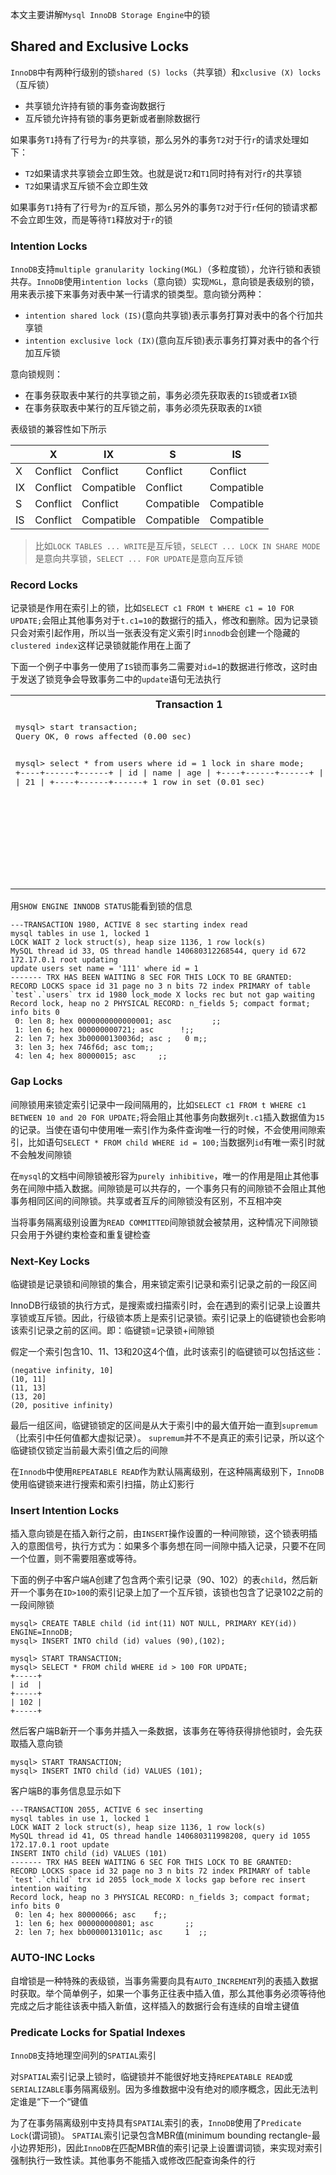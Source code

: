 本文主要讲解`Mysql InnoDB Storage Engine`中的锁

## Shared and Exclusive Locks

`InnoDB`中有两种行级别的锁`shared (S) locks`（共享锁）和`xclusive (X) locks`（互斥锁）

* 共享锁允许持有锁的事务查询数据行
* 互斥锁允许持有锁的事务更新或者删除数据行
  
如果事务`T1`持有了行号为`r`的共享锁，那么另外的事务`T2`对于行`r`的请求处理如下：

* `T2`如果请求共享锁会立即生效。也就是说`T2`和`T1`同时持有对行`r`的共享锁
* `T2`如果请求互斥锁不会立即生效
  
如果事务`T1`持有了行号为`r`的互斥锁，那么另外的事务`T2`对于行`r`任何的锁请求都不会立即生效，而是等待`T1`释放对于`r`的锁

### Intention Locks

`InnoDB`支持`multiple granularity locking(MGL)`（多粒度锁），允许行锁和表锁共存。`InnoDB`使用`intention locks`（意向锁）实现`MGL`，意向锁是表级别的锁，用来表示接下来事务对表中某一行请求的锁类型。意向锁分两种：
* `intention shared lock (IS)`(意向共享锁)表示事务打算对表中的各个行加共享锁
* `intention exclusive lock (IX)`(意向互斥锁)表示事务打算对表中的各个行加互斥锁

意向锁规则：
* 在事务获取表中某行的共享锁之前，事务必须先获取表的`IS`锁或者`IX`锁
* 在事务获取表中某行的互斥锁之前，事务必须先获取表的`IX`锁

表级锁的兼容性如下所示

|     | X        | IX         | S          | IS         |
| --- | -------- | ---------- | ---------- | ---------- |
| X   | Conflict | Conflict   | Conflict   | Conflict   |
| IX  | Conflict | Compatible | Conflict   | Compatible |
| S   | Conflict | Conflict   | Compatible | Compatible |
| IS  | Conflict | Compatible | Compatible | Compatible |

> 比如`LOCK TABLES ... WRITE`是互斥锁，`SELECT ... LOCK IN SHARE MODE`是意向共享锁，`SELECT ... FOR UPDATE`是意向互斥锁

### Record Locks

记录锁是作用在索引上的锁，比如`SELECT c1 FROM t WHERE c1 = 10 FOR UPDATE;`会阻止其他事务对于`t.c1=10`的数据行的插入，修改和删除。因为记录锁只会对索引起作用，所以当一张表没有定义索引时`innodb`会创建一个隐藏的`clustered index`这样记录锁就能作用在上面了

下面一个例子中事务一使用了`IS`锁而事务二需要对`id=1`的数据进行修改，这时由于发送了锁竞争会导致事务二中的`update`语句无法执行

<table>
  <tr>
    <th>Transaction 1</th>
    <th>Transaction 2</th>
  </tr>
  <tr>
    <td>
      <pre>mysql> start transaction;
Query OK, 0 rows affected (0.00 sec)

mysql> select * from users where id = 1 lock in share mode;
+----+------+------+
| id | name | age  |
+----+------+------+
|  1 | tom  |   21 |
+----+------+------+
1 row in set (0.01 sec)</pre>
    </td>
    <td>
    </td>
  </tr>
  <tr>
    <td>
    </td>
    <td>
      <pre>mysql> start transaction;
Query OK, 0 rows affected (0.00 sec)

mysql> update users set name = '111' where id = 1;
ERROR 1205 (HY000): Lock wait timeout exceeded; try restarting transaction</pre>
    </td>
  </tr>
</table>

用`SHOW ENGINE INNODB STATUS`能看到锁的信息

```shell
---TRANSACTION 1980, ACTIVE 8 sec starting index read
mysql tables in use 1, locked 1
LOCK WAIT 2 lock struct(s), heap size 1136, 1 row lock(s)
MySQL thread id 33, OS thread handle 140680312268544, query id 672 172.17.0.1 root updating
update users set name = '111' where id = 1
------- TRX HAS BEEN WAITING 8 SEC FOR THIS LOCK TO BE GRANTED:
RECORD LOCKS space id 31 page no 3 n bits 72 index PRIMARY of table `test`.`users` trx id 1980 lock_mode X locks rec but not gap waiting
Record lock, heap no 2 PHYSICAL RECORD: n_fields 5; compact format; info bits 0
 0: len 8; hex 0000000000000001; asc         ;;
 1: len 6; hex 000000000721; asc      !;;
 2: len 7; hex 3b00000130036d; asc ;   0 m;;
 3: len 3; hex 746f6d; asc tom;;
 4: len 4; hex 80000015; asc     ;;
```

### Gap Locks

间隙锁用来锁定索引记录中一段间隔用的，比如`SELECT c1 FROM t WHERE c1 BETWEEN 10 and 20 FOR UPDATE;`将会阻止其他事务向数据列`t.c1`插入数据值为`15`的记录。当使在语句中使用唯一索引作为条件查询唯一行的时候，不会使用间隙索引，比如语句`SELECT * FROM child WHERE id = 100;`当数据列`id`有唯一索引时就不会触发间隙锁

在`mysql`的文档中间隙锁被形容为`purely inhibitive`，唯一的作用是阻止其他事务在间隙中插入数据。间隙锁是可以共存的，一个事务只有的间隙锁不会阻止其他事务相同区间的间隙锁。共享或者互斥的间隙锁没有区别，不互相冲突

当将事务隔离级别设置为`READ COMMITTED`间隙锁就会被禁用，这种情况下间隙锁只会用于外键约束检查和重复键检查

### Next-Key Locks

临键锁是记录锁和间隙锁的集合，用来锁定索引记录和索引记录之前的一段区间

InnoDB行级锁的执行方式，是搜索或扫描索引时，会在遇到的索引记录上设置共享锁或互斥锁。因此，行级锁本质上是索引记录锁。索引记录上的临键锁也会影响该索引记录之前的区间。即：临键锁=记录锁+间隙锁

假定一个索引包含10、11、13和20这4个值，此时该索引的临键锁可以包括这些：

```
(negative infinity, 10]
(10, 11]
(11, 13]
(13, 20]
(20, positive infinity)
```

最后一组区间，临键锁锁定的区间是从大于索引中的最大值开始一直到`supremum`（比索引中任何值都大虚拟记录）。 `supremum`并不不是真正的索引记录，所以这个临键锁仅锁定当前最大索引值之后的间隙

在`Innodb`中使用`REPEATABLE READ`作为默认隔离级别，在这种隔离级别下，`InnoDB`使用临键锁来进行搜索和索引扫描，防止幻影行

### Insert Intention Locks

插入意向锁是在插入新行之前，由`INSERT`操作设置的一种间隙锁，这个锁表明插入的意图信号，执行方式为：如果多个事务想在同一间隙中插入记录，只要不在同一个位置，则不需要阻塞或等待。

下面的例子中客户端A创建了包含两个索引记录（90、102）的表`child`，然后新开一个事务在`ID>100`的索引记录上加了一个互斥锁，该锁也包含了记录102之前的一段间隙锁

```
mysql> CREATE TABLE child (id int(11) NOT NULL, PRIMARY KEY(id)) ENGINE=InnoDB;
mysql> INSERT INTO child (id) values (90),(102);

mysql> START TRANSACTION;
mysql> SELECT * FROM child WHERE id > 100 FOR UPDATE;
+-----+
| id  |
+-----+
| 102 |
+-----+
```

然后客户端B新开一个事务并插入一条数据，该事务在等待获得排他锁时，会先获取插入意向锁

```
mysql> START TRANSACTION;
mysql> INSERT INTO child (id) VALUES (101);
```

客户端B的事务信息显示如下

```
---TRANSACTION 2055, ACTIVE 6 sec inserting
mysql tables in use 1, locked 1
LOCK WAIT 2 lock struct(s), heap size 1136, 1 row lock(s)
MySQL thread id 41, OS thread handle 140680311998208, query id 1055 172.17.0.1 root update
INSERT INTO child (id) VALUES (101)
------- TRX HAS BEEN WAITING 6 SEC FOR THIS LOCK TO BE GRANTED:
RECORD LOCKS space id 32 page no 3 n bits 72 index PRIMARY of table `test`.`child` trx id 2055 lock_mode X locks gap before rec insert intention waiting
Record lock, heap no 3 PHYSICAL RECORD: n_fields 3; compact format; info bits 0
 0: len 4; hex 80000066; asc    f;;
 1: len 6; hex 000000000801; asc       ;;
 2: len 7; hex bb00000131011c; asc     1  ;;
```

### AUTO-INC Locks

自增锁是一种特殊的表级锁，当事务需要向具有`AUTO_INCREMENT`列的表插入数据时获取。举个简单例子，如果一个事务正往表中插入值，那么其他事务必须等待他完成之后才能往该表中插入新值，这样插入的数据行会有连续的自增主键值

### Predicate Locks for Spatial Indexes

`InnoDB`支持地理空间列的`SPATIAL`索引

对`SPATIAL`索引记录上锁时，临键锁并不能很好地支持`REPEATABLE READ`或`SERIALIZABLE`事务隔离级别。因为多维数据中没有绝对的顺序概念，因此无法判定谁是“下一个“键值

为了在事务隔离级别中支持具有`SPATIAL`索引的表，`InnoDB`使用了`Predicate Lock`(谓词锁)。
`SPATIAL`索引记录包含MBR值(minimum bounding rectangle-最小边界矩形)，因此`InnoDB`在匹配MBR值的索引记录上设置谓词锁，来实现对索引强制执行一致性读。其他事务不能插入或修改匹配查询条件的行
